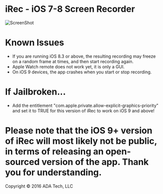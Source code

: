 # iRec - iOS 7-8 Screen Recorder  
  
![ScreenShot](https://adatechri.com/iRecPreview.png)  
  
# Known Issues  

* If you are running iOS 8.3 or above, the resulting recording may freeze on a random frame at times, and then start recording again.  
* Apple Watch remote does not work yet, it is only a GUI.
* On iOS 9 devices, the app crashes when you start or stop recording.
  
# If Jailbroken...
* Add the entitlement "com.apple.private.allow-explicit-graphics-priority" and set it to TRUE for this version of iRec to work on iOS 9 and above!  
   
# Please note that the iOS 9+ version of iRec will most likely not be public, in terms of releasing an open-sourced version of the app. Thank you for understanding.
  
Copyright © 2016 ADA Tech, LLC
